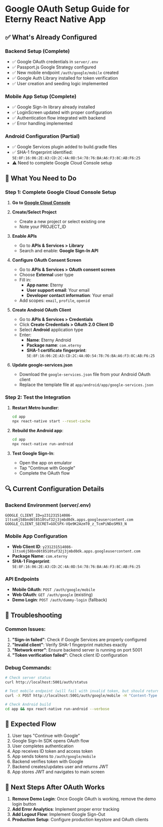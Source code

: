 # Google OAuth Setup Guide for Eterny React Native App

## ✅ What's Already Configured

### Backend Setup (Complete)
- ✅ Google OAuth credentials in `server/.env`
- ✅ Passport.js Google Strategy configured
- ✅ New mobile endpoint `/auth/google/mobile` created
- ✅ Google Auth Library installed for token verification
- ✅ User creation and seeding logic implemented

### Mobile App Setup (Complete)
- ✅ Google Sign-In library already installed
- ✅ LoginScreen updated with proper configuration
- ✅ Authentication flow integrated with backend
- ✅ Error handling implemented

### Android Configuration (Partial)
- ✅ Google Services plugin added to build.gradle files
- ✅ SHA-1 fingerprint identified: `5E:8F:16:06:2E:A3:CD:2C:4A:0D:54:78:76:BA:A6:F3:8C:AB:F6:25`
- ⚠️ Need to complete Google Cloud Console setup

## 🔧 What You Need to Do

### Step 1: Complete Google Cloud Console Setup

1. **Go to [Google Cloud Console](https://console.cloud.google.com/)**

2. **Create/Select Project**
   - Create a new project or select existing one
   - Note your PROJECT_ID

3. **Enable APIs**
   - Go to **APIs & Services > Library**
   - Search and enable: **Google Sign-In API**

4. **Configure OAuth Consent Screen**
   - Go to **APIs & Services > OAuth consent screen**
   - Choose **External** user type
   - Fill in:
     - **App name**: Eterny
     - **User support email**: Your email
     - **Developer contact information**: Your email
   - Add scopes: `email`, `profile`, `openid`

5. **Create Android OAuth Client**
   - Go to **APIs & Services > Credentials**
   - Click **Create Credentials > OAuth 2.0 Client ID**
   - Select **Android** application type
   - Enter:
     - **Name**: Eterny Android
     - **Package name**: `com.eterny`
     - **SHA-1 certificate fingerprint**: `5E:8F:16:06:2E:A3:CD:2C:4A:0D:54:78:76:BA:A6:F3:8C:AB:F6:25`

6. **Update google-services.json**
   - Download the `google-services.json` file from your Android OAuth client
   - Replace the template file at `app/android/app/google-services.json`

### Step 2: Test the Integration

1. **Restart Metro bundler**:
   ```bash
   cd app
   npx react-native start --reset-cache
   ```

2. **Rebuild the Android app**:
   ```bash
   cd app
   npx react-native run-android
   ```

3. **Test Google Sign-In**:
   - Open the app on emulator
   - Tap "Continue with Google"
   - Complete the OAuth flow

## 🔍 Current Configuration Details

### Backend Environment (server/.env)
```env
GOOGLE_CLIENT_ID=y231231514086-1ltso6j58bnd6t8510tuf32j3jmbd0dk.apps.googleusercontent.com
GOOGLE_CLIENT_SECRET=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
```

### Mobile App Configuration
- **Web Client ID**: `y231231514086-1ltso6j58bnd6t8510tuf32j3jmbd0dk.apps.googleusercontent.com`
- **Package Name**: `com.eterny`
- **SHA-1 Fingerprint**: `5E:8F:16:06:2E:A3:CD:2C:4A:0D:54:78:76:BA:A6:F3:8C:AB:F6:25`

### API Endpoints
- **Mobile OAuth**: `POST /auth/google/mobile`
- **Web OAuth**: `GET /auth/google` (existing)
- **Demo Login**: `POST /auth/dummy-login` (fallback)

## 🐛 Troubleshooting

### Common Issues:
1. **"Sign-in failed"**: Check if Google Services are properly configured
2. **"Invalid client"**: Verify SHA-1 fingerprint matches exactly
3. **"Network error"**: Ensure backend server is running on port 5001
4. **"Token verification failed"**: Check client ID configuration

### Debug Commands:
```bash
# Check server status
curl http://localhost:5001/auth/status

# Test mobile endpoint (will fail with invalid token, but should return 400 not 500)
curl -X POST http://localhost:5001/auth/google/mobile -H "Content-Type: application/json" -d '{"idToken":"test"}'

# Check Android build
cd app && npx react-native run-android --verbose
```

## 🎯 Expected Flow

1. User taps "Continue with Google"
2. Google Sign-In SDK opens OAuth flow
3. User completes authentication
4. App receives ID token and access token
5. App sends tokens to `/auth/google/mobile`
6. Backend verifies token with Google
7. Backend creates/updates user and returns JWT
8. App stores JWT and navigates to main screen

## 📝 Next Steps After OAuth Works

1. **Remove Demo Login**: Once Google OAuth is working, remove the demo login button
2. **Add Error Analytics**: Implement proper error tracking
3. **Add Logout Flow**: Implement Google Sign-Out
4. **Production Setup**: Configure production keystore and OAuth clients 